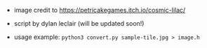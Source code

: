 - image credit to https://petricakegames.itch.io/cosmic-lilac/
- script by dylan leclair (will be updated soon!)

- usage example: `python3 convert.py sample-tile.jpg > image.h`